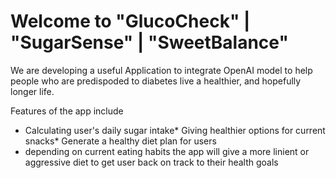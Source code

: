 # Welcome to "GlucoCheck" | "SugarSense" | "SweetBalance"
We are developing a useful Application to integrate OpenAI model to help people who are predispoded to diabetes live a healthier, and hopefully longer life.

Features of the app include 
* Calculating user's daily sugar intake* Giving healthier options for current snacks* Generate a healthy diet plan for users    
* depending on current eating habits the app will give a more linient or aggressive diet to get user back on track to their health goals


